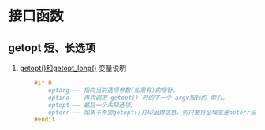 # 接口函数

## getopt 短、长选项
1. [getopt()和getopt_long()](https://www.cnblogs.com/chenliyang/p/6633739.html)
    变量说明
    ```C
        #if 0
            optarg —— 指向当前选项参数(如果有)的指针。
            optind —— 再次调用 getopt() 时的下一个 argv指针的 索引。
            optopt —— 最后一个未知选项。
            opterr ­—— 如果不希望getopt()打印出错信息，则只要将全域变量opterr设为0即可。
        #endif
    ```


